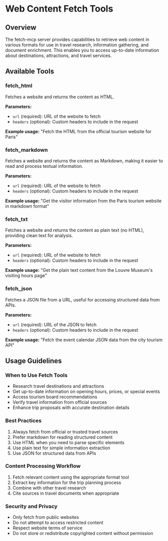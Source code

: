 # Web Content Fetch Tools

## Overview
The fetch-mcp server provides capabilities to retrieve web content in various formats for use in travel research, information gathering, and document enrichment. This enables you to access up-to-date information about destinations, attractions, and travel services.

## Available Tools

### fetch_html
Fetches a website and returns the content as HTML.

**Parameters:**
- `url` (required): URL of the website to fetch
- `headers` (optional): Custom headers to include in the request

**Example usage:**
"Fetch the HTML from the official tourism website for Paris"

### fetch_markdown
Fetches a website and returns the content as Markdown, making it easier to read and process textual information.

**Parameters:**
- `url` (required): URL of the website to fetch
- `headers` (optional): Custom headers to include in the request

**Example usage:**
"Get the visitor information from the Paris tourism website in markdown format"

### fetch_txt
Fetches a website and returns the content as plain text (no HTML), providing clean text for analysis.

**Parameters:**
- `url` (required): URL of the website to fetch
- `headers` (optional): Custom headers to include in the request

**Example usage:**
"Get the plain text content from the Louvre Museum's visiting hours page"

### fetch_json
Fetches a JSON file from a URL, useful for accessing structured data from APIs.

**Parameters:**
- `url` (required): URL of the JSON to fetch
- `headers` (optional): Custom headers to include in the request

**Example usage:**
"Fetch the event calendar JSON data from the city tourism API"

## Usage Guidelines

### When to Use Fetch Tools
- Research travel destinations and attractions
- Get up-to-date information on opening hours, prices, or special events
- Access tourism board recommendations
- Verify travel information from official sources
- Enhance trip proposals with accurate destination details

### Best Practices
1. Always fetch from official or trusted travel sources
2. Prefer markdown for reading structured content
3. Use HTML when you need to parse specific elements
4. Use plain text for simple information extraction
5. Use JSON for structured data from APIs

### Content Processing Workflow
1. Fetch relevant content using the appropriate format tool
2. Extract key information for the trip planning process
3. Combine with other travel research
4. Cite sources in travel documents when appropriate

### Security and Privacy
- Only fetch from public websites
- Do not attempt to access restricted content
- Respect website terms of service
- Do not store or redistribute copyrighted content without permission